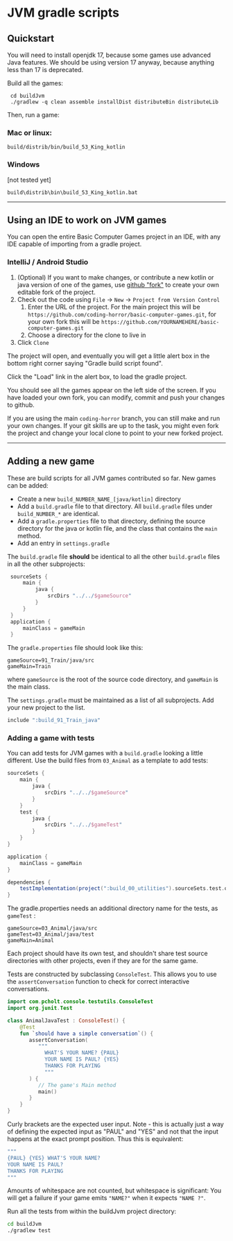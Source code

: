 # JVM gradle scripts

## Quickstart
You will need to install openjdk 17, because some games use advanced Java features.
We should be using version 17 anyway, because anything less than 17 is deprecated.

Build all the games:
```shell
 cd buildJvm
 ./gradlew -q clean assemble installDist distributeBin distributeLib
```

Then, run a game:

### Mac or linux:
```shell
build/distrib/bin/build_53_King_kotlin
```
### Windows
[not tested yet]

```shell
build\distrib\bin\build_53_King_kotlin.bat
```

---
## Using an IDE to work on JVM games

You can open the entire Basic Computer Games project in an IDE, with any IDE capable
of importing from a gradle project.

### IntelliJ / Android Studio

1. (Optional) If you want to make changes, or contribute a new kotlin or java version
of one of the games, use [github "fork"](https://docs.github.com/en/get-started/quickstart/fork-a-repo)
to create your own editable fork of the project.
2. Check out the code using `File` -> `New` -> `Project from Version Control`
   1. Enter the URL of the project. For the main project this will be `https://github.com/coding-horror/basic-computer-games.git`, for your
own fork this will be `https://github.com/YOURNAMEHERE/basic-computer-games.git`
   2. Choose a directory for the clone to live in
3. Click `Clone`

The project will open, and eventually you will get a little alert box in the bottom right corner saying "Gradle build script found". 

Click the "Load" link in the alert box, to load the gradle project.

You should see all the games appear on the left side of the screen. If you have loaded
your own fork, you can modify, commit and push your changes to github.

If you are using the main `coding-horror` branch, you can still make and run your own changes.  If
your git skills are up to the task, you might even fork the project and change your
local clone to point to your new forked project.


---
## Adding a new game

These are build scripts for all JVM games contributed so far.
New games can be added:
- Create a new `build_NUMBER_NAME_[java/kotlin]` directory
- Add a `build.gradle` file to that directory. 
All `build.gradle` files under `build_NUMBER_*`  are identical.
- Add a `gradle.properties` file to that directory, defining the source
directory for the java or kotlin file, and the class that contains the `main` method.
- Add an entry in `settings.gradle`

The `build.gradle` file **should** be identical to all the other `build.gradle` files
in all the other subprojects:
```groovy
 sourceSets {
     main {
         java {
             srcDirs "../../$gameSource"
         }
     }
 }
 application {
     mainClass = gameMain
 }
```

The `gradle.properties` file should look like this:

    gameSource=91_Train/java/src
    gameMain=Train

where `gameSource` is the root of the source code directory, and `gameMain` is the main class.

The `settings.gradle` must be maintained as a list of all subprojects. Add your new
project to the list.

```groovy
include ":build_91_Train_java"
```

### Adding a game with tests

You can add tests for JVM games with a `build.gradle` looking a little different.
Use the build files from `03_Animal` as a template to add tests:

```groovy
sourceSets {
    main {
        java {
            srcDirs "../../$gameSource"
        }
    }
    test {
        java {
            srcDirs "../../$gameTest"
        }
    }
}

application {
    mainClass = gameMain
}

dependencies {
    testImplementation(project(":build_00_utilities").sourceSets.test.output)
}
```

The gradle.properties needs an additional directory name for the tests, as `gameTest` : 
```
gameSource=03_Animal/java/src
gameTest=03_Animal/java/test
gameMain=Animal
```

Each project should have its own test, and shouldn't share test source directories
with other projects, even if they are for the same game.

Tests are constructed by subclassing `ConsoleTest`. This allows you to use the
`assertConversation` function to check for correct interactive conversations.
```kotlin
import com.pcholt.console.testutils.ConsoleTest
import org.junit.Test

class AnimalJavaTest : ConsoleTest() {
    @Test
    fun `should have a simple conversation`() {
       assertConversation(
          """
            WHAT'S YOUR NAME? {PAUL}
            YOUR NAME IS PAUL? {YES}
            THANKS FOR PLAYING
            """
       ) {
          // The game's Main method
          main()
       }
    }
}
```

Curly brackets are the expected user input.
Note - this is actually just a way of defining the expected input as "PAUL" and "YES" 
and not that the input happens at the exact prompt position. Thus this is equivalent:
```kotlin
"""
{PAUL} {YES} WHAT'S YOUR NAME? 
YOUR NAME IS PAUL?
THANKS FOR PLAYING
"""
```

Amounts of whitespace are not counted, but whitespace is significant: You will get a failure if
your game emits `"NAME?"` when it expects `"NAME ?"`.

Run all the tests from within the buildJvm project directory:
```bash
cd buildJvm
./gradlew test
```
